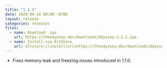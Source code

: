 ```yaml
---
title: "1.1.1"
date: 2020-09-16 00:00 -0700
layout: release
categories: releases
files:
  - name: Download .ipa
    url: https://theodyssey.dev/downloads/Odyssey-1.1.1.ipa
  - name: Install via AltStore
    url: altstore://install?url=https://theodyssey.dev/downloads/Odyssey-1.1.1.ipa
---
```


* Fixes memory leak and freezing issues introduced in 1.1.0.